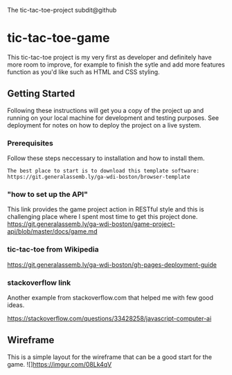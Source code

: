 The tic-tac-toe-project
subdit@github
# tic-tac-toe-game

This tic-tac-toe project is my very first as developer and definitely have more room to improve, for example to finish the sytle and add more features function as you'd like such as HTML and CSS styling.

## Getting Started

Following these instructions will get you a copy of the project up and running on your local machine for development and testing purposes. See deployment for notes on how to deploy the project on a live system.

### Prerequisites

Follow these steps neccessary to installation and how to install them.

```
The best place to start is to download this template software:  https://git.generalassemb.ly/ga-wdi-boston/browser-template
```

### "how to set up the API"
This link provides the game project action in RESTful style and this is challenging place where I spent most time to get this project done.
https://git.generalassemb.ly/ga-wdi-boston/game-project-api/blob/master/docs/game.md

### tic-tac-toe from Wikipedia
https://git.generalassemb.ly/ga-wdi-boston/gh-pages-deployment-guide

### stackoverflow link
Another example from stackoverflow.com that helped me with few good ideas.

https://stackoverflow.com/questions/33428258/javascript-computer-ai

## Wireframe
This is a simple layout for the wireframe that can be a good start for the game.
![]https://imgur.com/08Lk4qV
